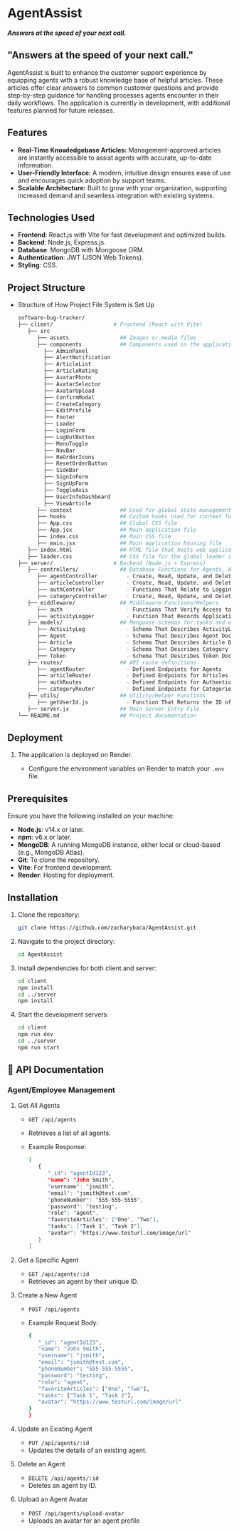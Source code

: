 # AgentAssist

**_Answers at the speed of your next call._**

## "Answers at the speed of your next call."

AgentAssist is built to enhance the customer support experience by equipping agents with a robust knowledge base of helpful articles. These articles offer clear answers to common customer questions and provide step-by-step guidance for handling processes agents encounter in their daily workflows. The application is currently in development, with additional features planned for future releases.

## Features

- **Real-Time Knowledgebase Articles:** Management-approved articles are instantly accessible to assist agents with accurate, up-to-date information.
- **User-Friendly Interface:** A modern, intuitive design ensures ease of use and encourages quick adoption by support teams.
- **Scalable Architecture:** Built to grow with your organization, supporting increased demand and seamless integration with existing systems.

## Technologies Used

- **Frontend**: React.js with Vite for fast development and optimized builds.
- **Backend**: Node.js, Express.js.
- **Database**: MongoDB with Mongoose ORM.
- **Authentication**: JWT (JSON Web Tokens).
- **Styling**: CSS.

## Project Structure

- Structure of How Project File System is Set Up

  ```bash
  software-bug-tracker/
  ├── client/                   # Frontend (React with Vite)
     ├── src
        ├── assets                ## Images or media files
        ├── components            ## Components used in the application
          ├── AdminPanel
          ├── AlertNotification
          ├── ArticleList
          ├── ArticleRating
          ├── AvatarPhoto
          ├── AvatarSelector
          ├── AvatarUpload
          ├── ConfirmModal
          ├── CreateCategory
          ├── EditProfile
          ├── Footer
          ├── Loader
          ├── LoginForm
          ├── LogOutButton
          ├── MenuToggle
          ├── NavBar
          ├── ReOrderIcons
          ├── ResetOrderButton
          ├── SideBar
          ├── SignInForm
          ├── SignUpForm
          ├── ToggleAxis
          ├── UserInfoDashboard
          ├── ViewArticle
        ├── context               ## Used for global state management for components
        ├── hooks                 ## Custom hooks used for context functionality
        ├── App.css               ## Global CSS file
        ├── App.jsx               ## Main application file
        ├── index.css             ## Main CSS file
        ├── main.jsx              ## Main application housing file
     ├── index.html               ## HTML file that hosts web application root
     ├── loader.css               ## CSS file for the global loader icon
  ├── server/                   # Backend (Node.js + Express)
     ├── controllers/             ## Database Functions for Agents, Articles, and Categories
        ├── agentController         - Create, Read, Update, and Delete Functions for Agents
        ├── articleController       - Create, Read, Update, and Delete Functions for Articles
        ├── authController          - Functions That Relate to Logging In, Logging Out, and Role-based Authorization
        ├── categoryController      - Create, Read, Update, and Delete Functions for Categories
     ├── middleware/              ## Middleware Functions/Helpers
        ├── auth                    - Functions That Verify Access to Certain Features of the Application
        ├── activityLogger          - Function That Records Application Activity for Each User
     ├── models/                  ## Mongoose schemas for tasks and employees
        ├── ActivityLog             - Schema That Describes ActivityLog Document
        ├── Agent                   - Schema That Describes Agent Document
        ├── Article                 - Schema That Describes Article Document
        ├── Category                - Schema That Describes Category Document
        ├── Token                   - Schema That Describes Token Document
     ├── routes/                  ## API route definitions
        ├── agentRouter             - Defined Endpoints for Agents
        ├── articleRouter           - Defined Endpoints for Articles
        ├── authRoutes              - Defined Endpoints for Authentication
        ├── categoryRouter          - Defined Endpoints for Categories
     ├── utils/                   ## Utility/Helper Functions
        ├── getUserId.js            - Function That Returns the ID of the Logged In User
     ├── server.js                ## Main Server Entry File
  └── README.md                   ## Project documentation
  ```

## Deployment

1. The application is deployed on Render.

   - Configure the environment variables on Render to match your `.env` file.

## Prerequisites

Ensure you have the following installed on your machine:

- **Node.js**: v14.x or later.
- **npm**: v6.x or later.
- **MongoDB**: A running MongoDB instance, either local or cloud-based (e.g., MongoDB Atlas).
- **Git**: To clone the repository.
- **Vite**: For frontend development.
- **Render**: Hosting for deployment.

## Installation

1. Clone the repository:

   ```bash
   git clone https://github.com/zacharybaca/AgentAssist.git
   ```

2. Navigate to the project directory:

   ```bash
   cd AgentAssist
   ```

3. Install dependencies for both client and server:

   ```bash
   cd client
   npm install
   cd ../server
   npm install
   ```

4. Start the development servers:

   ```bash
   cd client
   npm run dev
   cd ../server
   npm run start
   ```

## 📡 API Documentation

### Agent/Employee Management

1. Get All Agents

   - `GET /api/agents`
   - Retrieves a list of all agents.
   - Example Response:

     ```bash
     [
        {
           "_id": "agentId123",
           "name": "John Smith",
           "username": "jsmith",
           "email": "jsmith@test.com",
           "phoneNumber": "555-555-5555",
           "password": "testing",
           "role": "agent",
           "favoriteArticles": ["One", "Two"],
           "tasks": ["Task 1", "Task 2"],
           "avatar": "https://www.testurl.com/image/url"
        }
     ]
     ```

2. Get a Specific Agent

   - `GET /api/agents/:id`
   - Retrieves an agent by their unique ID.

3. Create a New Agent

   - `POST /api/agents`
   - Example Request Body:

     ```bash
     {
        "_id": "agentId123",
        "name": "John Smith",
        "username": "jsmith",
        "email": "jsmith@test.com",
        "phoneNumber": "555-555-5555",
        "password": "testing",
        "role": "agent",
        "favoriteArticles": ["One", "Two"],
        "tasks": ["Task 1", "Task 2"],
        "avatar": "https://www.testurl.com/image/url"
     }
     }
     ```

4. Update an Existing Agent

   - `PUT /api/agents/:id`
   - Updates the details of an existing agent.

5. Delete an Agent

   - `DELETE /api/agents/:id`
   - Deletes an agent by ID.

6. Upload an Agent Avatar
   - `POST /api/agents/upload-avatar`
   - Uploads an avatar for an agent profile
